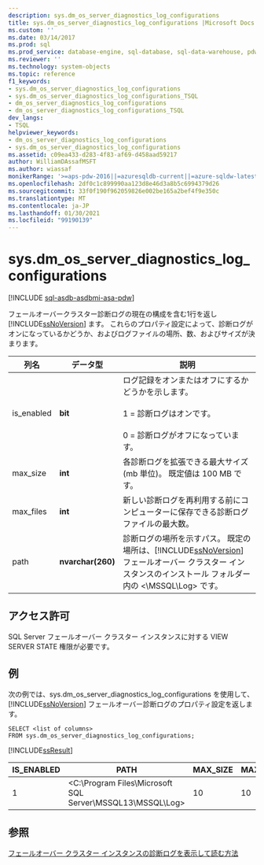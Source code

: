 ```yaml
---
description: sys.dm_os_server_diagnostics_log_configurations
title: sys.dm_os_server_diagnostics_log_configurations |Microsoft Docs
ms.custom: ''
ms.date: 03/14/2017
ms.prod: sql
ms.prod_service: database-engine, sql-database, sql-data-warehouse, pdw
ms.reviewer: ''
ms.technology: system-objects
ms.topic: reference
f1_keywords:
- sys.dm_os_server_diagnostics_log_configurations
- sys.dm_os_server_diagnostics_log_configurations_TSQL
- dm_os_server_diagnostics_log_configurations
- dm_os_server_diagnostics_log_configurations_TSQL
dev_langs:
- TSQL
helpviewer_keywords:
- dm_os_server_diagnostics_log_configurations
- sys.dm_os_server_diagnostics_log_configurations
ms.assetid: c09ea433-d283-4f83-af69-d458aad59217
author: WilliamDAssafMSFT
ms.author: wiassaf
monikerRange: '>=aps-pdw-2016||=azuresqldb-current||=azure-sqldw-latest||>=sql-server-2016||>=sql-server-linux-2017||=azuresqldb-mi-current'
ms.openlocfilehash: 2df0c1c899990aa123d8e46d3a8b5c6994379d26
ms.sourcegitcommit: 33f0f190f962059826e002be165a2bef4f9e350c
ms.translationtype: MT
ms.contentlocale: ja-JP
ms.lasthandoff: 01/30/2021
ms.locfileid: "99190139"
---
```

# <a name="sysdm_os_server_diagnostics_log_configurations"></a>sys.dm_os_server_diagnostics_log_configurations
[!INCLUDE [sql-asdb-asdbmi-asa-pdw](../../includes/applies-to-version/sql-asdb-asdbmi-asa-pdw.md)]

  フェールオーバークラスター診断ログの現在の構成を含む1行を返し [!INCLUDE[ssNoVersion](../../includes/ssnoversion-md.md)] ます。 これらのプロパティ設定によって、診断ログがオンになっているかどうか、およびログファイルの場所、数、およびサイズが決まります。  
  
|列名|データ型|説明|  
|-----------------|---------------|-----------------|  
|is_enabled|**bit**|ログ記録をオンまたはオフにするかどうかを示します。<br /><br /> 1 = 診断ログはオンです。<br /><br /> 0 = 診断ログがオフになっています。|  
|max_size|**int**|各診断ログを拡張できる最大サイズ (mb 単位)。 既定値は 100 MB です。|  
|max_files|**int**|新しい診断ログを再利用する前にコンピューターに保存できる診断ログファイルの最大数。|  
|path|**nvarchar(260)**|診断ログの場所を示すパス。 既定の場所は、[!INCLUDE[ssNoVersion](../../includes/ssnoversion-md.md)] フェールオーバー クラスター インスタンスのインストール フォルダー内の \<\MSSQL\Log> です。|  
  
## <a name="permissions"></a>アクセス許可  
 SQL Server フェールオーバー クラスター インスタンスに対する VIEW SERVER STATE 権限が必要です。  
  
## <a name="examples"></a>例  
 次の例では、sys.dm_os_server_diagnostics_log_configurations を使用して、[!INCLUDE[ssNoVersion](../../includes/ssnoversion-md.md)] フェールオーバー診断ログのプロパティ設定を返します。  
  
```  
SELECT <list of columns>  
FROM sys.dm_os_server_diagnostics_log_configurations;  
```  
  
 [!INCLUDE[ssResult](../../includes/ssresult-md.md)]  
  
|IS_ENABLED|PATH|MAX_SIZE|MAX_FILES|  
|-----------------|----------|---------------|----------------|  
|1|\<C:\Program Files\Microsoft SQL Server\MSSQL13\MSSQL\Log>|10|10|  
  
## <a name="see-also"></a>参照  
 [フェールオーバー クラスター インスタンスの診断ログを表示して読む方法](../../sql-server/failover-clusters/windows/view-and-read-failover-cluster-instance-diagnostics-log.md)  
  
  
